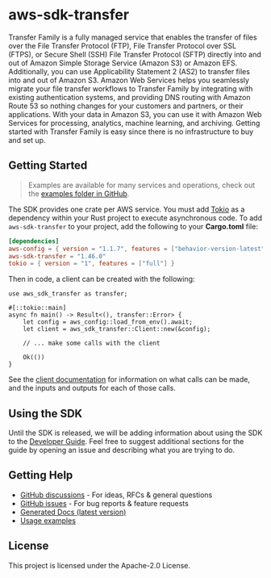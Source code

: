 # aws-sdk-transfer

Transfer Family is a fully managed service that enables the transfer of files over the File Transfer Protocol (FTP), File Transfer Protocol over SSL (FTPS), or Secure Shell (SSH) File Transfer Protocol (SFTP) directly into and out of Amazon Simple Storage Service (Amazon S3) or Amazon EFS. Additionally, you can use Applicability Statement 2 (AS2) to transfer files into and out of Amazon S3. Amazon Web Services helps you seamlessly migrate your file transfer workflows to Transfer Family by integrating with existing authentication systems, and providing DNS routing with Amazon Route 53 so nothing changes for your customers and partners, or their applications. With your data in Amazon S3, you can use it with Amazon Web Services for processing, analytics, machine learning, and archiving. Getting started with Transfer Family is easy since there is no infrastructure to buy and set up.

## Getting Started

> Examples are available for many services and operations, check out the
> [examples folder in GitHub](https://github.com/awslabs/aws-sdk-rust/tree/main/examples).

The SDK provides one crate per AWS service. You must add [Tokio](https://crates.io/crates/tokio)
as a dependency within your Rust project to execute asynchronous code. To add `aws-sdk-transfer` to
your project, add the following to your **Cargo.toml** file:

```toml
[dependencies]
aws-config = { version = "1.1.7", features = ["behavior-version-latest"] }
aws-sdk-transfer = "1.46.0"
tokio = { version = "1", features = ["full"] }
```

Then in code, a client can be created with the following:

```rust,no_run
use aws_sdk_transfer as transfer;

#[::tokio::main]
async fn main() -> Result<(), transfer::Error> {
    let config = aws_config::load_from_env().await;
    let client = aws_sdk_transfer::Client::new(&config);

    // ... make some calls with the client

    Ok(())
}
```

See the [client documentation](https://docs.rs/aws-sdk-transfer/latest/aws_sdk_transfer/client/struct.Client.html)
for information on what calls can be made, and the inputs and outputs for each of those calls.

## Using the SDK

Until the SDK is released, we will be adding information about using the SDK to the
[Developer Guide](https://docs.aws.amazon.com/sdk-for-rust/latest/dg/welcome.html). Feel free to suggest
additional sections for the guide by opening an issue and describing what you are trying to do.

## Getting Help

* [GitHub discussions](https://github.com/awslabs/aws-sdk-rust/discussions) - For ideas, RFCs & general questions
* [GitHub issues](https://github.com/awslabs/aws-sdk-rust/issues/new/choose) - For bug reports & feature requests
* [Generated Docs (latest version)](https://awslabs.github.io/aws-sdk-rust/)
* [Usage examples](https://github.com/awslabs/aws-sdk-rust/tree/main/examples)

## License

This project is licensed under the Apache-2.0 License.

